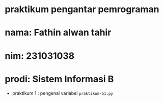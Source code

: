 # praktikum pengantar pemrograman
<p></p>

<h1> nama: Fathin alwan tahir</h1>
<h1> nim: 231031038</h1>
<h1> prodi: Sistem Informasi B</h1>

* praktikum 1 : pengenal variabel `praktikum-b1.py`
